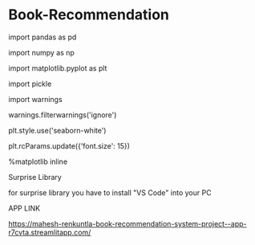 # Book-Recommendation
import pandas as pd


import numpy as np

import matplotlib.pyplot as plt

import pickle

import warnings

warnings.filterwarnings('ignore')

plt.style.use('seaborn-white')

plt.rcParams.update({'font.size': 15})

%matplotlib inline


Surprise Library 


for surprise library you have to install "VS Code" into your PC

APP LINK

https://mahesh-renkuntla-book-recommendation-system-project--app-r7cvta.streamlitapp.com/
